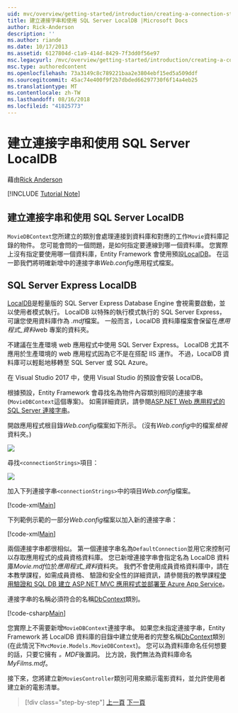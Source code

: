 ```yaml
---
uid: mvc/overview/getting-started/introduction/creating-a-connection-string
title: 建立連接字串和使用 SQL Server LocalDB |Microsoft Docs
author: Rick-Anderson
description: ''
ms.author: riande
ms.date: 10/17/2013
ms.assetid: 6127804d-c1a9-414d-8429-7f3dd0f56e97
msc.legacyurl: /mvc/overview/getting-started/introduction/creating-a-connection-string
msc.type: authoredcontent
ms.openlocfilehash: 73a3149c8c789221baa2e3804ebf15ed5a509ddf
ms.sourcegitcommit: 45ac74e400f9f2b7dbded66297730f6f14a4eb25
ms.translationtype: MT
ms.contentlocale: zh-TW
ms.lasthandoff: 08/16/2018
ms.locfileid: "41825773"
---
```

<a name="creating-a-connection-string-and-working-with-sql-server-localdb"></a>建立連接字串和使用 SQL Server LocalDB
====================
藉由[Rick Anderson](https://github.com/Rick-Anderson)

[!INCLUDE [Tutorial Note](sample/code-location.md)]

## <a name="creating-a-connection-string-and-working-with-sql-server-localdb"></a>建立連接字串和使用 SQL Server LocalDB

`MovieDBContext`您所建立的類別會處理連接到資料庫和對應的工作`Movie`資料庫記錄的物件。 您可能會問的一個問題，是如何指定要連線到哪一個資料庫。 您實際上沒有指定要使用哪一個資料庫，Entity Framework 會使用預設[LocalDB](https://docs.microsoft.com/sql/database-engine/configure-windows/sql-server-2016-express-localdb)。 在這一節我們將明確新增中的連接字串*Web.config*應用程式檔案。

## <a name="sql-server-express-localdb"></a>SQL Server Express LocalDB

[LocalDB](https://docs.microsoft.com/sql/database-engine/configure-windows/sql-server-2016-express-localdb)是輕量版的 SQL Server Express Database Engine 會視需要啟動，並以使用者模式執行。 LocalDB 以特殊的執行模式執行的 SQL Server Express，可讓您使用資料庫作為 *.mdf*檔案。 一般而言，LocalDB 資料庫檔案會保留在*應用程式\_資料*web 專案的資料夾。

不建議在生產環境 web 應用程式中使用 SQL Server Express。 LocalDB 尤其不應用於生產環境的 web 應用程式因為它不是在搭配 IIS 運作。 不過，LocalDB 資料庫可以輕鬆地移轉至 SQL Server 或 SQL Azure。

在 Visual Studio 2017 中，使用 Visual Studio 的預設會安裝 LocalDB。

根據預設，Entity Framework 會尋找名為物件內容類別相同的連接字串 (`MovieDBContext`這個專案)。 如需詳細資訊，請參閱[ASP.NET Web 應用程式的 SQL Server 連接字串](https://msdn.microsoft.com/library/jj653752.aspx)。

開啟應用程式根目錄*Web.config*檔案如下所示。 (沒有*Web.config*中的檔案*檢視*資料夾。)

![](creating-a-connection-string/_static/image1.png)

尋找`<connectionStrings>`項目：

![](creating-a-connection-string/_static/image2.png)

加入下列連接字串`<connectionStrings>`中的項目*Web.config*檔案。

[!code-xml[Main](creating-a-connection-string/samples/sample1.xml)]

下列範例示範的一部分*Web.config*檔案以加入新的連接字串：

[!code-xml[Main](creating-a-connection-string/samples/sample2.xml)]

兩個連接字串都很相似。 第一個連接字串名為`DefaultConnection`並用它來控制可以存取應用程式的成員資格資料庫。 您已新增連接字串會指定名為 LocalDB 資料庫*Movie.mdf*位於*應用程式\_資料*資料夾。 我們不會使用成員資格資料庫中，請在本教學課程，如需成員資格、 驗證和安全性的詳細資訊，請參閱我的教學課程[使用驗證和 SQL DB 建立 ASP.NET MVC 應用程式並部署至 Azure App Service](https://docs.microsoft.com/aspnet/core/security/authorization/secure-data)。

連接字串的名稱必須符合的名稱[DbContext](https://msdn.microsoft.com/library/system.data.entity.dbcontext(v=vs.103).aspx)類別。

[!code-csharp[Main](creating-a-connection-string/samples/sample3.cs?highlight=15)]

您實際上不需要新增`MovieDBContext`連接字串。 如果您未指定連接字串，Entity Framework 將 LocalDB 資料庫的目錄中建立使用者的完整名稱[DbContext](https://msdn.microsoft.com/library/system.data.entity.dbcontext(v=vs.103).aspx)類別 (在此情況下`MvcMovie.Models.MovieDBContext`)。 您可以為資料庫命名任何想要的話，只要它擁有 *。MDF*後置詞。 比方說，我們無法為資料庫命名*MyFilms.mdf*。

接下來，您將建立新`MoviesController`類別可用來顯示電影資料，並允許使用者建立新的電影清單。

> [!div class="step-by-step"]
> [上一頁](adding-a-model.md)
> [下一頁](accessing-your-models-data-from-a-controller.md)
